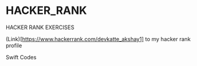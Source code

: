 # HACKER_RANK
HACKER RANK EXERCISES

(Link)[https://www.hackerrank.com/devkatte_akshay1] to my hacker rank profile


Swift Codes



